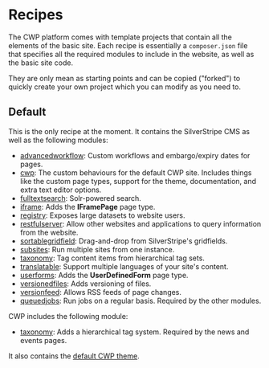 # Recipes

The CWP platform comes with template projects that contain all the elements of the basic site. Each recipe is
essentially a `composer.json` file that specifies all the required modules to include in the website, as well as the
basic site code.

They are only mean as starting points and can be copied ("forked") to quickly create your own project which you can
modify as you need to.

## Default

This is the only recipe at the moment. It contains the SilverStripe CMS as well as the following modules:

 * [advancedworkflow](https://github.com/silverstripe-australia/advancedworkflow): Custom workflows and embargo/expiry
dates for pages.
 * [cwp](https://gitlab.cwp.govt.nz/cwp/cwp/): The custom behaviours for the default CWP site. Includes things like the
custom page types, support for the theme, documentation, and extra text editor options.
 * [fulltextsearch](https://github.com/silverstripe-labs/silverstripe-fulltextsearch): Solr-powered search.
 * [iframe](https://github.com/silverstripe-labs/silverstripe-iframe): Adds the **IFramePage** page type.
 * [registry](https://github.com/silverstripe-labs/silverstripe-registry): Exposes large datasets to website users.
 * [restfulserver](https://github.com/silverstripe/silverstripe-restfulserver/): Allow other websites and applications
to query information from the website.
 * [sortablegridfield](https://github.com/UndefinedOffset/SortableGridField): Drag-and-drop from SilverStripe's
gridfields.
 * [subsites](https://github.com/silverstripe/silverstripe-subsites): Run multiple sites from one instance.
 * [taxonomy](https://github.com/silverstripe-labs/silverstripe-taxonomy): Tag content items from hierarchical tag
sets.
 * [translatable](https://github.com/silverstripe/silverstripe-translatable): Support multiple languages of your site's
 content.
 * [userforms](https://github.com/silverstripe/silverstripe-userforms): Adds the **UserDefinedForm** page type.
 * [versionedfiles](https://github.com/ajshort/silverstripe-versionedfiles): Adds versioning of files.
 * [versionfeed](https://github.com/silverstripe-labs/silverstripe-versionfeed): Allows RSS feeds of page changes.
 * [queuedjobs](https://github.com/nyeholt/silverstripe-queuedjobs): Run jobs on a regular basis. Required by the other
modules.

CWP includes the following module:
 * [taxonomy](https://github.com/silverstripe-labs/silverstripe-taxonomy): Adds a hierarchical tag system. Required by
the news and events pages.

It also contains the [default CWP theme](https://gitlab.cwp.govt.nz/cwp-themes/default).